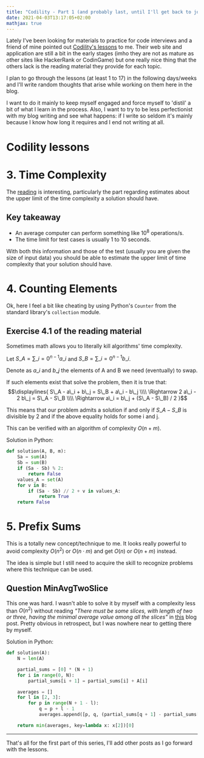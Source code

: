 ```yaml
---
title: "Codility - Part 1 (and probably last, until I'll get back to job hunting)"
date: 2021-04-03T13:17:05+02:00
mathjax: true
---
```


Lately I've been looking for materials to practice for code interviews and a
friend of mine pointed out [Codility's lessons](
https://app.codility.com/programmers/lessons/1-iterations/) to me.
Their web site and application are still a bit in the early stages (imho they
are not as mature as other sites like HackerRank or CodinGame) but one
really nice thing that the others lack is the reading material they provide
for each topic.

I plan to go through the lessons (at least 1 to 17) in the following
days/weeks and I'll write random thoughts that arise while working on them
here in the blog.

I want to do it mainly to keep myself engaged and force myself to
'distil' a bit of what I learn in the process. Also, I want to try to be less
perfectionist with my blog writing and see what happens: if I write so
seldom it's mainly because I know how long it requires and I end not
writing at all.

# Codility lessons
# 3. Time Complexity
The [reading](https://codility.com/media/train/1-TimeComplexity.pdf)
is interesting, particularly the part regarding estimates about the upper limit
of the time complexity a solution should have.

## Key takeaway
- An average computer can perform something like $10^8$ operations/s.
- The time limit for test cases is usually 1 to 10 seconds.

With both this information and those of the test (usually you are given the
size of input data) you should be able to estimate the upper limit of time
complexity that your solution should have.

# 4. Counting Elements
Ok, here I feel a bit like cheating by using Python's `Counter` from
the standard library's `collection` module.

## Exercise 4.1 of the reading material
Sometimes math allows you to literally kill algorithms' time complexity.

Let $S\_{A} = \sum\_{i=0}^{n-1} a\_i$ and $S\_{B} = \sum\_{i=0}^{n-1} b\_i$.

Denote as $a\_i$ and $b\_j$ the elements of A and B we need (eventually) to swap.

If such elements exist that solve the problem, then it is true that:
$$\displaylines{
S\_A - a\_i + b\_j = S\_B + a\_i - b\_j \\\\
\Rightarrow 2 a\_i - 2 b\_j = S\_A - S\_B \\\\
\Rightarrow a\_i = b\_j + (S\_A - S\_B) / 2
}$$

This means that our problem admits a solution if and only if $S\_A - S\_B$ is
divisible by 2 and if the above equality holds for some i and j.

This can be verified with an algorithm of complexity $O(n+m)$.


Solution in Python:
```python
def solution(A, B, m):
    Sa = sum(A)
    Sb = sum(B)
    if (Sa - Sb) % 2:
        return False
    values_A = set(A)
    for v in B:
        if (Sa - Sb) // 2 + v in values_A:
            return True
    return False
```

# 5. Prefix Sums
This is a totally new concept/technique to me. It looks really powerful to
avoid complexity $O(n^2)$ or $O(n \cdot m)$ and get $O(n)$ or $O(n+m)$
instead.

The idea is simple but I still need to acquire the skill to recognize problems
where this technique can be used.

## Question MinAvgTwoSlice
This one was hard. I wasn't able to solve it by myself with a complexity
less than $O(n^2)$ without reading *"There must be some slices, with length of
two or three, having the minimal average value among all the slices"* in
[this](https://codesays.com/2014/solution-to-min-avg-two-slice-by-codility/)
blog post. Pretty obvious in retrospect, but I was nowhere near to getting
there by myself.

Solution in Python:
```python
def solution(A):
    N = len(A)

    partial_sums = [0] * (N + 1)
    for i in range(0, N):
        partial_sums[i + 1] = partial_sums[i] + A[i]

    averages = []
    for l in [2, 3]:
        for p in range(N + 1 - l):
            q = p + l - 1
            averages.append([p, q, (partial_sums[q + 1] - partial_sums[p]) / l])

    return min(averages, key=lambda x: x[2])[0]
```

---

That's all for the first part of this series, I'll add other posts as I go
forward with the lessons.
